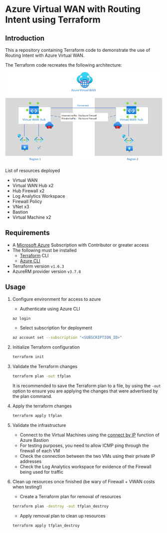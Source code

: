 # Azure Virtual WAN with Routing Intent using Terraform

## Introduction

This a repository containing Terraform code to demonstrate the use of Routing Intent with Azure Virtual WAN.

The Terraform code recreates the following architecture:

![Architecture diagram](architecture.png)

List of resources deployed

- Virtual WAN
- Virtual WAN Hub x2
- Hub Firewall x2
- Log Analytics Workspace
- Firewall Policy
- VNet x3
- Bastion
- Virtual Machine x2

## Requirements

- A [Microsoft Azure](https://azure.microsoft.com) Subscription with Contributor or greater access
- The following must be installed
    - [Terraform](https://terraform.io) CLI
    - [Azure CLI](https://learn.microsoft.com/en-us/cli/azure/)
- Terraform version `v1.6.3`
- AzureRM provider version `v3.7.8`

## Usage

1. Configure environment for access to azure
    - Authenticate using Azure CLI

    ```bash
    az login
    ```

    - Select subscription for deployment

    ```bash
    az account set --subscription "<SUBSCRIPTION_ID>"
    ```

1. Initialize Terraform configuration

    ```bash
    terraform init
    ```

1. Validate the Terraform changes

    ```bash
    terraform plan -out tfplan
    ```

    It is recommended to save the Terraform plan to a file, by using the `-out` option to ensure you are applying the changes that were advertised by the plan command.
1. Apply the terraform changes

    ```bash
    terraform apply tfplan
    ```

1. Validate the infrastructure
    - Connect to the Virtual Machines using the [connect by IP](https://learn.microsoft.com/en-us/azure/bastion/connect-ip-address) function of Azure Bastion
    - For testing purposes, you need to allow ICMP ping through the firewall of each VM
    - Check the connection between the two VMs using their private IP addresses
    - Check the Log Analytics workspace for evidence of the Firewall being used for traffic
1. Clean up resources once finished (be wary of Firewall + VWAN costs when testing!)
    - Create a Terraform plan for removal of resources

    ```bash
    terraform plan -destroy -out tfplan_destroy
    ```

    - Apply removal plan to clean up resources

    ```bash
    terraform apply tfplan_destroy
    ```
